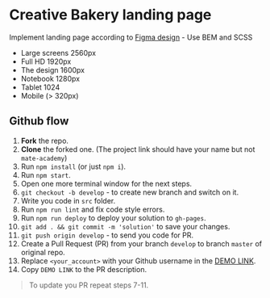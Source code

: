 # Creative Bakery landing page

Implement landing page according to [Figma design](https://www.figma.com/file/dY3izAm0Vspsmra4lQWQIP/Bakerlab-FE-students?node-id=0%3A1) - Use BEM and SCSS

- Large screens 2560px
- Full HD 1920px
- The design 1600px
- Notebook 1280px
- Tablet 1024
- Mobile (> 320px)


## Github flow
1. **Fork** the repo.
2. **Clone** the forked one. (The project link should have your name but not `mate-academy`)
3. Run `npm install` (or just `npm i`).
4. Run `npm start`.
5. Open one more terminal window for the next steps.
6. `git checkout -b develop` - to create new branch and switch on it.
7. Write you code in `src` folder.
8. Run `npm run lint` and fix code style errors.
9. Run `npm run deploy` to deploy your solution to `gh-pages`.
10. `git add . && git commit -m 'solution'` to save your changes.
11. `git push origin develop` - to send you code for PR.
12. Create a Pull Request (PR) from your branch `develop` to branch `master` of original repo.
13. Replace `<your_account>` with your Github username in the
  [DEMO LINK](https://lem47.github.io/layout_creativeBakery/).
14. Copy `DEMO LINK` to the PR description.

> To update you PR repeat steps 7-11.
